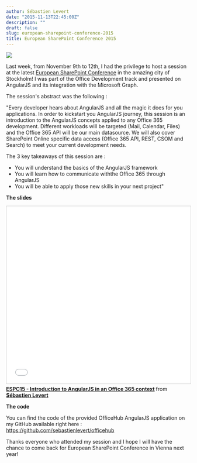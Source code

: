 ```yaml
---
author: Sébastien Levert
date: "2015-11-13T22:45:00Z"
description: ""
draft: false
slug: european-sharepoint-conference-2015
title: European SharePoint Conference 2015
---
```



![](/content/images/2016/08/ESPC15.png)

Last week, from November 9th to 12th, I had the privilege to host a session at the latest [European SharePoint Conference](http://www.sharepointeurope.com) in the amazing city of Stockholm! I was part of the Office Development track and presented on AngularJS and its integration with the Microsoft Graph.

The session's abstract was the following :

"Every developer hears about AngularJS and all the magic it does for you applications. In order to kickstart you AngularJS journey, this session is an introduction to the AngularJS concepts applied to any Office 365 development. Different workloads will be targeted (Mail, Calendar, Files) and the Office 365 API will be our main datasource. We will also cover SharePoint Online specific data access (Office 365 API, REST, CSOM and Search) to meet your current development needs.

The 3 key takeaways of this session are :

- You will understand the basics of the AngularJS framework
- You will learn how to communicate withthe Office 365 through AngularJS
- You will be able to apply those new skills in your next project"

**The slides**

<iframe src="//www.slideshare.net/slideshow/embed_code/key/aNsobJ5HhmzPaC" width="595" height="485" frameborder="0" marginwidth="0" marginheight="0" scrolling="no" style="border:1px solid #CCC; border-width:1px; margin-bottom:5px; max-width: 100%;" allowfullscreen> </iframe> <div style="margin-bottom:5px"> <strong> <a href="//www.slideshare.net/sebastienlevert/introduction-to-angularjs-in-an-office-365-context" title="ESPC15 - Introduction to AngularJS in an Office 365 context" target="_blank">ESPC15 - Introduction to AngularJS in an Office 365 context</a> </strong> from <strong><a href="//www.slideshare.net/sebastienlevert" target="_blank">Sébastien Levert</a></strong> </div>

**The code**

You can find the code of the provided OfficeHub AngularJS application on my GitHub available right here : https://github.com/sebastienlevert/officehub

Thanks everyone who attended my session and I hope I will have the chance to come back for European SharePoint Conference in Vienna next year!